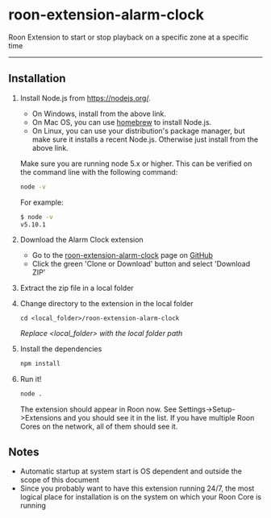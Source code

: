 # roon-extension-alarm-clock

Roon Extension to start or stop playback on a specific zone at a specific time

------------

## Installation

1. Install Node.js from https://nodejs.org/.

   * On Windows, install from the above link.
   * On Mac OS, you can use [homebrew](http://brew.sh) to install Node.js.
   * On Linux, you can use your distribution's package manager, but make sure it installs a recent Node.js. Otherwise just install from the above link.

   Make sure you are running node 5.x or higher. This can be verified on the command line with the following command:

   ```sh
   node -v
   ```

   For example:

   ```sh
   $ node -v
   v5.10.1
   ```
1. Download the Alarm Clock extension

   * Go to the [roon-extension-alarm-clock](https://github.com/TheAppgineer/roon-extension-alarm-clock) page on [GitHub](https://github.com)
   * Click the green 'Clone or Download' button and select 'Download ZIP'

1. Extract the zip file in a local folder

1. Change directory to the extension in the local folder
    ```
    cd <local_folder>/roon-extension-alarm-clock
    ```
    *Replace <local_folder> with the local folder path*

1. Install the dependencies
    ```bash
    npm install
    ```

1. Run it!
    ```bash
    node .
    ```

    The extension should appear in Roon now. See Settings->Setup->Extensions and you should see it in the list. If you have multiple Roon Cores on the network, all of them should see it.

## Notes
* Automatic startup at system start is OS dependent and outside the scope of this document
* Since you probably want to have this extension running 24/7, the most logical place for installation is on the system on which your Roon Core is running
